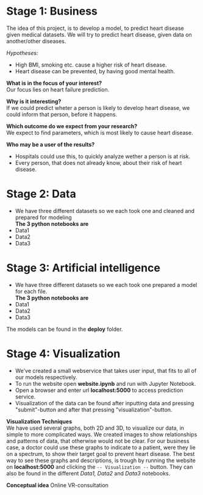# Stage 1: Business
The idea of this project, is to develop a model, to predict heart disease given medical datasets.
We will try to predict heart disease, given data on another/other diseases.


*Hypotheses:*
- High BMI, smoking etc. cause a higher risk of heart disease.
- Heart disease can be prevented, by having good mental health.

**What is in the focus of your interest?**\
Our focus lies on heart failure prediction.

**Why is it interesting?**\
If we could predict wheter a person is likely to develop heart disease, we could inform that person, before it happens.

**Which outcome do we expect from your research?**\
We expect to find parameters, which is most likely to cause heart disease.

**Who may be a user of the results?**
- Hospitals could use this, to quickly analyze wether a person is at risk.
- Every person, that does not already know, about their risk of heart disease.

# Stage 2: Data
- We have three different datasets so we each took one and cleaned and prepared for modeling\
**The 3 python notebooks are**
- Data1
- Data2
- Data3

# Stage 3: Artificial intelligence
- We have three different datasets so we each took one prepared a model for each file.\
**The 3 python notebooks are**
- Data1
- Data2
- Data3

The models can be found in the **deploy** folder.


# Stage 4: Visualization
- We've created a small webservice that takes user input, that fits to all of our models respectively.
- To run the website open **website.ipynb** and run with Jupyter Notebook.
- Open a browser and enter url **localhost:5000** to access prediction service.
- Visualization of the data can be found after inputting data and pressing "submit"-button and after that pressing "visualization"-button.

**Visualization Techniques**\
We have used several graphs, both 2D and 3D, to visualize our data, in simple to more complicated ways.
We created images to show relationships and patterns of data, that otherwise would not be clear.
For our business case, a doctor could use these graphs to indicate to a patient, were they lie on a spectrum, to show their target goal to prevent heart disease.
The best way to see these graphs and descriptions, is trough by running the website on **localhost:5000** and clicking the `-- Visualization --` button.
They can also be found in the different *Data1, Data2* and *Data3* notebooks.


**Conceptual idea**
Online VR-consultation


